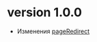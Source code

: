 version 1.0.0
=============
- Изменения [pageRedirect](https://github.com/pavlinter/yii2-adm-pages/commit/6fe199fd8c7404f27225d88489f6e78fd6194727)